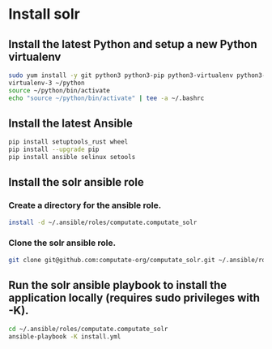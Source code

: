 # Install solr

## Install the latest Python and setup a new Python virtualenv

```bash
sudo yum install -y git python3 python3-pip python3-virtualenv python3-libselinux python3-libsemanage python3-policycoreutils
virtualenv-3 ~/python
source ~/python/bin/activate
echo "source ~/python/bin/activate" | tee -a ~/.bashrc
```

## Install the latest Ansible

```bash
pip install setuptools_rust wheel
pip install --upgrade pip
pip install ansible selinux setools
```

## Install the solr ansible role

### Create a directory for the ansible role. 

```bash
install -d ~/.ansible/roles/computate.computate_solr
```

### Clone the solr ansible role. 

```bash
git clone git@github.com:computate-org/computate_solr.git ~/.ansible/roles/computate.computate_solr
```

## Run the solr ansible playbook to install the application locally (requires sudo privileges with -K). 

```bash
cd ~/.ansible/roles/computate.computate_solr
ansible-playbook -K install.yml
```

